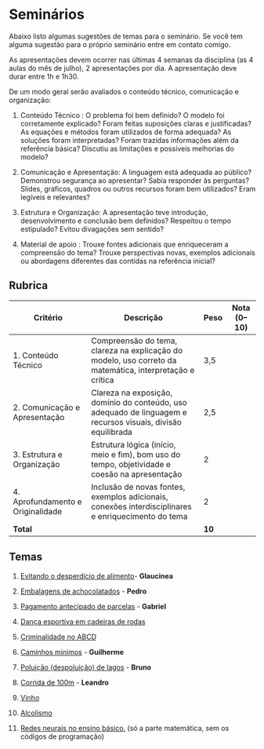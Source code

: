 # Seminários

Abaixo listo algumas sugestões de temas para o seminário. Se você tem alguma sugestão para o próprio seminário entre em contato comigo. 

As apresentações devem ocorrer nas últimas 4 semanas da disciplina (as 4 aulas do mês de julho), 2 apresentações por dia. A apresentação deve durar entre 1h e 1h30.

De um modo geral serão avaliados o conteúdo técnico, comunicação e organização: 

1. Conteúdo Técnico : O problema foi bem definido? O modelo foi corretamente explicado? Foram feitas suposições claras e justificadas? As equações e métodos foram utilizados de forma adequada? As soluções foram interpretadas? Foram trazidas informações além da referência básica? Discutiu as limitações e possíveis melhorias do modelo?

2. Comunicação e Apresentação: A linguagem está adequada ao público? Demonstrou segurança ao apresentar? Sabia responder às perguntas? Slides, gráficos, quadros ou outros recursos foram bem utilizados? Eram legíveis e relevantes?

3. Estrutura e Organização:  A apresentação teve introdução, desenvolvimento e conclusão bem definidos? Respeitou o tempo estipulado?  Evitou divagações sem sentido?

4. Material de apoio : Trouxe fontes adicionais que enriqueceram a compreensão do tema? Trouxe perspectivas novas, exemplos adicionais ou abordagens diferentes das contidas na referência inicial?



## Rubrica

| Critério                          | Descrição                                                    | Peso   | Nota (0–10) |
| --------------------------------- | ------------------------------------------------------------ | ------ | ----------- |
| 1. Conteúdo Técnico               | Compreensão do tema, clareza na explicação do modelo, uso correto da matemática, interpretação e crítica | 3,5    |             |
| 2. Comunicação e Apresentação     | Clareza na exposição, domínio do conteúdo, uso adequado de linguagem e recursos visuais, divisão equilibrada | 2,5    |             |
| 3. Estrutura e Organização        | Estrutura lógica (início, meio e fim), bom uso do tempo, objetividade e coesão na apresentação | 2      |             |
| 4. Aprofundamento e Originalidade | Inclusão de novas fontes, exemplos adicionais, conexões interdisciplinares e enriquecimento do tema | 2      |             |
| **Total**                         |                                                              | **10** |             |

## Temas



1. [Evitando o desperdício de alimento](desperdicio.pdf)- **Glaucinea**
2. [Embalagens de achocolatados](achocolatado.pdf) - **Pedro**

1. [Pagamento antecipado de parcelas](parcelas.pdf) - **Gabriel**
2. [Dança esportiva em cadeiras de rodas](danca.pdf)
3. [Criminalidade no ABCD](crime.pdf)
4. [Caminhos minimos](modelagemgrafos.pdf) -  **Guilherme**
5. [Poluição (despoluição) de lagos](poluicao.pdf) - **Bruno**
6. [Corrida de 100m](esporte.pdf) - **Leandro**
7. [Vinho](vinho.pdf)
8. [Alcolismo](alcolismo) 
9. [Redes neurais no ensino básico.](https://pmo.sbm.org.br/wp-content/uploads/sites/5/sites/5/2022/09/art32_vol10_SBM_PMO_2022.pdf) (só a parte matemática, sem os códigos de programação)







